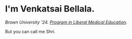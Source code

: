 # I'm Venkatsai Bellala.

*Brown University '24. [Program in Liberal Medical Education](https://www.brown.edu/academics/medical/plme/).*

But you can call me Shri.